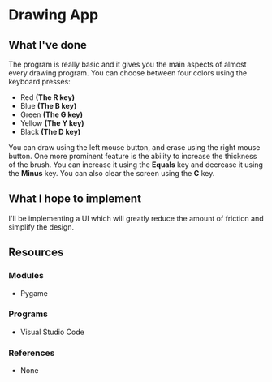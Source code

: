 # Drawing App
## What I've done
The program is really basic and it gives you the main aspects of almost every drawing program. You can choose between four colors using the keyboard presses:
* Red **(The R key)**
* Blue **(The B key)**
* Green **(The G key)**
* Yellow **(The Y key)**
* Black **(The D key)**

You can draw using the left mouse button, and erase using the right mouse button. One more prominent feature is the ability to increase the thickness of the brush. You can increase it using the **Equals** key and decrease it using the **Minus** key. You can also clear the screen using the **C** key.

## What I hope to implement
I'll be implementing a UI which will greatly reduce the amount of friction and simplify the design.

## Resources
### Modules
* Pygame

### Programs
* Visual Studio Code

### References
* None
